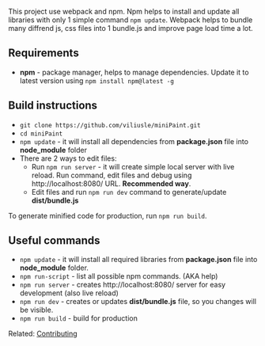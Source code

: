 This project use webpack and npm. Npm helps to install and update all libraries with only 1 simple command `npm update`. Webpack helps to bundle many diffrend js, css files into 1 bundle.js and improve page load time a lot.

## Requirements

- **npm** - package manager, helps to manage dependencies. Update it to latest version using `npm install npm@latest -g`

## Build instructions

- `git clone https://github.com/viliusle/miniPaint.git`
- `cd miniPaint`
- `npm update` - it will install all dependencies from **package.json** file into **node_module** folder
- There are 2 ways to edit files:
  - Run `npm run server` - it will create simple local server with live reload. Run command, edit files and debug using http://localhost:8080/ URL. **Recommended way**.
  - Edit files and run `npm run dev` command to generate/update **dist/bundle.js**

To generate minified code for production, run `npm run build`.

## Useful commands

- `npm update` - it will install all required libraries from **package.json** file into **node_module** folder.
- `npm run-script` - list all possible npm commands. (AKA help)
- `npm run server` - creates http://localhost:8080/ server for easy development (also live reload)
- `npm run dev` - creates or updates **dist/bundle.js** file, so you changes will be visible.
- `npm run build` - build for production

Related: [Contributing](/viliusle/miniPaint/wiki/Contributing)